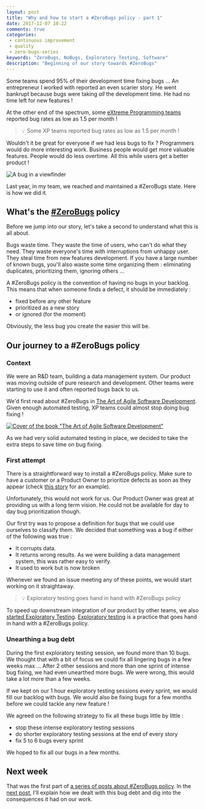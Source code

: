 ```yaml
---
layout: post
title: "Why and how to start a #ZeroBugs policy - part 1"
date: 2017-12-07 10:22
comments: true
categories: 
 - continuous improvement
 - quality
 - zero-bugs-series
keywords: "ZeroBugs, NoBugs, Exploratory Testing, Software"
description: "Beginning of our story towards #ZeroBugs"
---
```

Some teams spend 95% of their development time fixing bugs ... An entrepreneur I worked with reported an even scarier story. He went bankrupt because bugs were taking _all_ the development time. He had no time left for new features !

At the other end of the spectrum, some [eXtreme Programming teams](http://leanagilepartners.com/library/Vanschooenderwoert-EmbeddedNumbers.pdf) reported bug rates as low as 1.5 per month !

> 💡 Some XP teams reported bug rates as low as 1.5 per month !

Wouldn't it be great for everyone if we had less bugs to fix ? Programmers would do more interesting work. Business people would get more valuable features. People would do less overtime. All this while users get a better product !

![A bug in a viewfinder]({{site.url}}/imgs/2017-11-22-why-and-how-to-start-a-number-zerobugs-policy-part-1/aim-bug.jpg)

Last year, in my team, we reached and maintained a #ZeroBugs state. Here is how we did it.

## What's the [#ZeroBugs](http://www.jamesshore.com/Agile-Book/no_bugs.html) policy

Before we jump into our story, let's take a second to understand what this is all about.

Bugs waste time. They waste the time of users, who can't do what they need. They waste everyone's time with interruptions from unhappy user. They steal time from new features development. If you have a large number of known bugs, you'll also waste some time organizing them : eliminating duplicates, prioritizing them, ignoring others ...

A #ZeroBugs policy is the convention of having no bugs in your backlog. This means that when someone finds a defect, it should be immediately :

*   fixed before any other feature
*   prioritized as a new story
*   or ignored (for the moment)

Obviously, the less bug you create the easier this will be.

## Our journey to a #ZeroBugs policy

### Context

We were an R&D team, building a data management system. Our product was moving outside of pure research and development. Other teams were starting to use it and often reported bugs back to us.

We'd first read about #ZeroBugs in [The Art of Agile Software Development](https://www.amazon.com/Art-Agile-Development-Pragmatic-Software/dp/0596527675/ref=sr_1_1?ie=UTF8&qid=1511342870&sr=8-1&keywords=the+art+of+agile). Given enough automated testing, XP teams could almost stop doing bug fixing !

[![Cover of the book "The Art of Agile Software Development"]({{site.url}}/imgs/2017-11-22-why-and-how-to-start-a-number-zerobugs-policy-part-1/art-of-agile.jpg)](https://www.amazon.com/Art-Agile-Development-Pragmatic-Software/dp/0596527675/ref=sr_1_1?ie=UTF8&qid=1511342870&sr=8-1&keywords=the+art+of+agile)

As we had very solid automated testing in place, we decided to take the extra steps to save time on bug fixing.

### First attempt

There is a straightforward way to install a #ZeroBugs policy. Make sure to have a customer or a Product Owner to prioritize defects as soon as they appear (check [this story](https://medium.com/quality-functions/the-zero-bug-policy-b0bd987be684) for an example).

Unfortunately, this would not work for us. Our Product Owner was great at providing us with a long term vision. He could not be available for day to day bug prioritization though.

Our first try was to propose a definition for bugs that we could use ourselves to classify them. We decided that something was a bug if either of the following was true :

*   It corrupts data.
*   It returns wrong results. As we were building a data management system, this was rather easy to verify.
*   It used to work but is now broken

Whenever we found an issue meeting any of these points, we would start working on it straightaway.

> 💡 Exploratory testing goes hand in hand with #ZeroBugs policy

To speed up downstream integration of our product by other teams, we also [started Exploratory Testing](/how-we-started-exploratory-testing/). [Exploratory testing](https://en.wikipedia.org/wiki/Exploratory_testing) is a practice that goes hand in hand with a #ZeroBugs policy. 

### Unearthing a bug debt

During the first exploratory testing session, we found more than 10 bugs. We thought that with a bit of focus we could fix all lingering bugs in a few weeks max ... After 2 other sessions and more than one sprint of intense bug fixing, we had even unearthed more bugs. We were wrong, this would take a lot more than a few weeks.

If we kept on our 1 hour exploratory testing sessions every sprint, we would fill our backlog with bugs. We would also be fixing bugs for a few months before we could tackle any new feature !

We agreed on the following strategy to fix all these bugs little by little :

*   stop these intense exploratory testing sessions
*   do shorter exploratory testing sessions at the end of every story
*   fix 5 to 6 bugs every sprint

We hoped to fix all our bugs in a few months.

## Next week

That was the first part of [a series of posts about #ZeroBugs policy](/blog/categories/zero-bugs-series/). In the [next post](/why-and-how-to-start-a-number-zerobugs-policy-part-2/), I'll explain how we dealt with this bug debt and dig into the consequences it had on our work.
